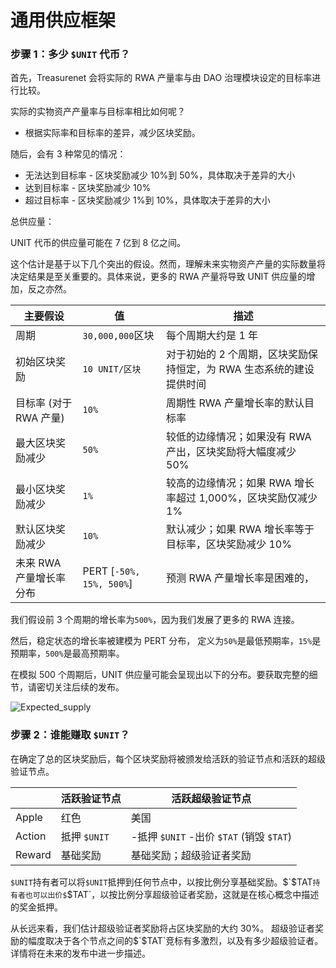 # 通用供应框架

### 步骤 1：多少 `$UNIT` 代币？

首先，Treasurenet 会将实际的 RWA 产量率与由 DAO 治理模块设定的目标率进行比较。

实际的实物资产产量率与目标率相比如何呢？
- 根据实际率和目标率的差异，减少区块奖励。

随后，会有 3 种常见的情况：

- 无法达到目标率 - 区块奖励减少 10%到 50%，具体取决于差异的大小
- 达到目标率 - 区块奖励减少 10%
- 超过目标率 - 区块奖励减少 1%到 10%，具体取决于差异的大小

总供应量：

UNIT 代币的供应量可能在 7 亿到 8 亿之间。

这个估计是基于以下几个突出的假设。然而，理解未来实物资产产量的实际数量将决定结果是至关重要的。具体来说，更多的 RWA 产量将导致 UNIT 供应量的增加，反之亦然。

| 主要假设                | 值                       | 描述                                                                 |
| ----------------------- | ------------------------ | -------------------------------------------------------------------- |
| 周期                    | `30,000,000`区块         | 每个周期大约是 1 年                                                  |
| 初始区块奖励            | `10 UNIT/区块`           | 对于初始的 2 个周期，区块奖励保持恒定，为 RWA 生态系统的建设提供时间 |
| 目标率 (对于 RWA 产量)  | `10%`                    | 周期性 RWA 产量增长率的默认目标率                                    |
| 最大区块奖励减少        | `50%`                    | 较低的边缘情况；如果没有 RWA 产出，区块奖励将大幅度减少 50%          |
| 最小区块奖励减少        | `1%`                     | 较高的边缘情况；如果 RWA 增长率超过 1,000%，区块奖励仅减少 1%        |
| 默认区块奖励减少        | `10%`                    | 默认减少；如果 RWA 增长率等于目标率，区块奖励减少 10%                |
| 未来 RWA 产量增长率分布 | PERT [`-50%, 15%, 500%`] | 预测 RWA 产量增长率是困难的，                                        |

我们假设前 3 个周期的增长率为`500%`，因为我们发展了更多的 RWA 连接。

然后，稳定状态的增长率被建模为 PERT 分布，
定义为`50%`是最低预期率，`15%`是预期率，`500%`是最高预期率。

在模拟 500 个周期后，UNIT 供应量可能会呈现出以下的分布。要获取完整的细节，请密切关注后续的发布。

![Expected_supply](/img/docs/expected_supply.png)

### 步骤 2：谁能赚取 `$UNIT`？

在确定了总的区块奖励后，每个区块奖励将被颁发给活跃的验证节点和活跃的超级验证节点。

|        | 活跃验证节点 | 活跃超级验证节点                         |
| ------ | ------------ | ---------------------------------------- |
| Apple  | 红色         | 美国                                     |
| Action | 抵押 `$UNIT` | -抵押 `$UNIT` -出价 `$TAT` (销毁 `$TAT`) |
| Reward | 基础奖励     | 基础奖励；超级验证者奖励                 |

`$UNIT`持有者可以将`$UNIT`抵押到任何节点中，以按比例分享基础奖励。$`$TAT`持有者也可以出价$`$TAT`，以按比例分享超级验证者奖励，这就是在核心概念中描述的奖金抵押。

从长远来看，我们估计超级验证者奖励将占区块奖励的大约 30%。
超级验证者奖励的幅度取决于各个节点之间的$`$TAT`竞标有多激烈，以及有多少超级验证者。详情将在未来的发布中进一步描述。
